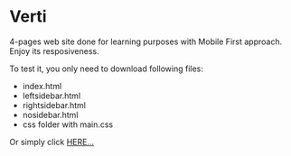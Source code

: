 # Verti

4-pages web site done for learning purposes with Mobile First approach.
Enjoy its resposiveness.

To test it, you only need to download following files:
 - index.html
 - leftsidebar.html
 - rightsidebar.html
 - nosidebar.html
 - css folder with main.css
 
 Or simply click <a href="http://http://insolt.byethost12.com/">HERE...</a>

